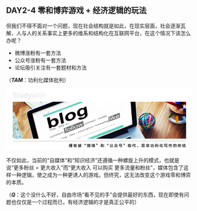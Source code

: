 ## DAY2-4 零和博弈游戏 + 经济逻辑的玩法

但我们不得不面对一个问题，现在社会结构就是如此，在现实层面，社会逐渐瓦解，人与人的关系事实上更多的维系和结构化在互联网平台，在这个情况下该怎么办呢？

* 微博涨粉有一套方法
* 公众号涨粉有一套方法
* 论坛吸引关注有一套题材和方法

（_**TAM**_：功利化媒体批判）

![](/assets/12a.jpg)

不仅如此，当前的“自媒体”和“知识经济”还遵循一种螺旋上升的模式，也就是说“更多粉丝 = 更大收入”而“更大收入 可以购买 更多流量和粉丝”，媒体包含了这样一种逻辑，使之成为一种更诱人的游戏。但终究，这无法改变这个游戏零和博弈的本质。

（_**Q**_：这个没什么不好，自由市场“看不见的手”会提供最好的东西，现在即使有问题也仅仅是一个过程而已，有经济逻辑的才是真正公平的）

